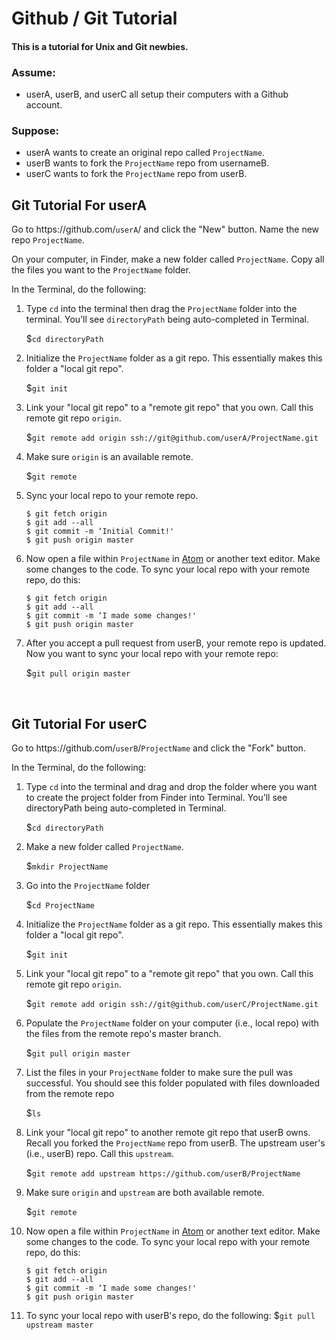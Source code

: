 # Github / Git Tutorial

#### This is a tutorial for Unix and Git newbies.

### Assume: 
* userA, userB, and userC all setup their computers with a Github account.

### Suppose: 
* userA wants to create an original repo called `ProjectName`.
* userB wants to fork the `ProjectName` repo from usernameB.
* userC wants to fork the `ProjectName` repo from userB.

## Git Tutorial For userA
Go to https://<span></span>github.com/`userA`/ and click the "New" button. Name the new repo `ProjectName`.

On your computer, in Finder, make a new folder called `ProjectName`. Copy all the files you want to the `ProjectName` folder.

In the Terminal, do the following:

1. Type `cd` into the terminal then drag the `ProjectName` folder  into the terminal. You’ll see `directoryPath` being auto-completed in Terminal.

	$`cd directoryPath` 

3. Initialize the `ProjectName` folder as a git repo. This essentially makes this folder a "local git repo".

	$`git init`

4. Link your "local git repo" to a "remote git repo" that you own. Call this remote git repo `origin`.

	$`git remote add origin ssh://git@github.com/userA/ProjectName.git`

5. Make sure `origin` is an available remote.

	$`git remote`

5. Sync your local repo to your remote repo.

	```
	$ git fetch origin
	$ git add --all
	$ git commit -m ‘Initial Commit!'
	$ git push origin master
	```

7. Now open a file within `ProjectName` in [Atom](https://atom.io/) or another text editor. Make some changes to the code. To sync your local repo with your remote repo, do this:
	
	```
	$ git fetch origin
	$ git add --all
	$ git commit -m ‘I made some changes!'
	$ git push origin master
	```

6. After you accept a pull request from userB, your remote repo is updated. Now you want to sync your local repo with your remote repo:

	$`git pull origin master`
	

<br>

## Git Tutorial For userC
Go to https://<span></span>github.com/``userB``/``ProjectName`` and click the "Fork" button.

In the Terminal, do the following:

1. Type `cd` into the terminal and drag and drop the folder where you want to create the project folder from Finder into Terminal. You’ll see directoryPath being auto-completed in Terminal.

	$`cd directoryPath` 

2. Make a new folder called `ProjectName`.

	$`mkdir ProjectName`

3. Go into the `ProjectName` folder

	$`cd ProjectName`

4. Initialize the `ProjectName` folder as a git repo. This essentially makes this folder a "local git repo".

	$`git init`

5. Link your "local git repo" to a "remote git repo" that you own. Call this remote git repo `origin`.

	$`git remote add origin ssh://git@github.com/userC/ProjectName.git`

6. Populate the `ProjectName` folder on your computer (i.e., local repo) with the files from the remote repo's master branch.


	$`git pull origin master`

7. List the files in your `ProjectName` folder to make sure the pull was successful. You should see this folder populated with files downloaded from the remote repo

	$`ls`

8. Link your "local git repo" to another remote git repo that userB owns. Recall you forked the `ProjectName` repo from userB. The upstream user's (i.e., userB) repo. Call this `upstream`.
	
	$`git remote add upstream https://github.com/userB/ProjectName`

9. Make sure `origin` and `upstream` are both available remote.

	$`git remote`
	
10. Now open a file within `ProjectName` in [Atom](https://atom.io/) or another text editor. Make some changes to the code. To sync your local repo with your remote repo, do this:

	```
	$ git fetch origin
	$ git add --all
	$ git commit -m ‘I made some changes!'
	$ git push origin master
	```
	
11. To sync your local repo with userB's repo, do the following:
	$`git pull upstream master` 